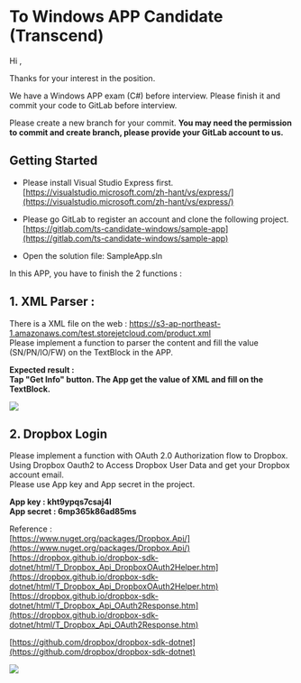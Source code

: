 <a name="To-Windows-APP-Candidate"></a>

# To Windows APP Candidate (Transcend)

Hi ,

Thanks for your interest in the position.  

We have a Windows APP exam (C#) before interview. Please finish it and commit your code to GitLab before interview. 

Please create a new branch for your commit. **You may need the permission to commit and create branch, please provide your GitLab account to us.**

<a name="Getting-Started"></a>

## Getting Started

- Please install Visual Studio Express first.  
[https://visualstudio.microsoft.com/zh-hant/vs/express/](https://visualstudio.microsoft.com/zh-hant/vs/express/)

- Please go GitLab to register an account and clone the following project.  
[https://gitlab.com/ts-candidate-windows/sample-app](https://gitlab.com/ts-candidate-windows/sample-app)

- Open the solution file: SampleApp.sln

In this APP, you have to finish the 2 functions :

<a name="1-XML-Parser-"></a>

## 1\. XML Parser :

There is a XML file on the web : https://s3-ap-northeast-1.amazonaws.com/test.storejetcloud.com/product.xml  
Please implement a function to parser the content and fill the value (SN/PN/IO/FW) on the TextBlock in the APP.

**Expected result :  
Tap "Get Info" button. The App get the value of XML and fill on the TextBlock.**

![](https://s3-ap-northeast-1.amazonaws.com/test.storejetcloud.com/ex1.png)

## 2\. Dropbox Login

Please implement a function with OAuth 2.0 Authorization flow to Dropbox.  
Using Dropbox Oauth2 to Access Dropbox User Data and get your Dropbox account email.  
Please use App key and App secret in the project.

**App key : kht9ypqs7csaj4l**  
**App secret : 6mp365k86ad85ms**

Reference :  
[https://www.nuget.org/packages/Dropbox.Api/](https://www.nuget.org/packages/Dropbox.Api/)  
[https://dropbox.github.io/dropbox-sdk-dotnet/html/T_Dropbox_Api_DropboxOAuth2Helper.htm](https://dropbox.github.io/dropbox-sdk-dotnet/html/T_Dropbox_Api_DropboxOAuth2Helper.htm)  
[https://dropbox.github.io/dropbox-sdk-dotnet/html/T_Dropbox_Api_OAuth2Response.htm](https://dropbox.github.io/dropbox-sdk-dotnet/html/T_Dropbox_Api_OAuth2Response.htm)

[https://github.com/dropbox/dropbox-sdk-dotnet](https://github.com/dropbox/dropbox-sdk-dotnet)

![](https://s3-ap-northeast-1.amazonaws.com/test.storejetcloud.com/ex4.png)